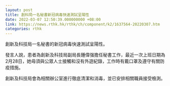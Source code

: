 ```yaml
---
layout: post
title: 創科局一名秘書新冠病毒快速測試呈陽性
date: 2022-03-07 12:50:39.000000000 +08:00
link: https://news.rthk.hk/rthk/ch/component/k2/1637564-20220307.htm
categories: rthk
---
```


創新及科技局一名秘書的新冠病毒快速測試呈陽性。 
 
發言人說，患者為創新及科技局副局長鍾偉强擔任秘書工作，最近一次上班日期為2月28日，她毋須與公眾人士接觸和沒有外遊紀錄，工作時有戴口罩及遵守有關防疫措施。
 
創新及科技局會為相關辦公室進行徹底清潔和消毒，並已安排相關職員接受檢測。
